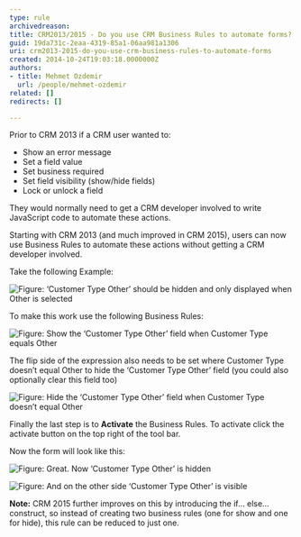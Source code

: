 ```yaml
---
type: rule
archivedreason: 
title: CRM2013/2015 - Do you use CRM Business Rules to automate forms?
guid: 19da731c-2eaa-4319-85a1-06aa981a1306
uri: crm2013-2015-do-you-use-crm-business-rules-to-automate-forms
created: 2014-10-24T19:03:18.0000000Z
authors:
- title: Mehmet Ozdemir
  url: /people/mehmet-ozdemir
related: []
redirects: []

---
```


Prior to CRM 2013 if a CRM user wanted to:

* Show an error message
* Set a field value
* Set business required
* Set field visibility (show/hide fields)
* Lock or unlock a field


They would normally need to get a CRM developer involved to write JavaScript code to automate these actions.

Starting with CRM 2013 (and much improved in CRM 2015), users can now use Business Rules to automate these actions without getting a CRM developer involved.

<!--endintro-->

Take the following Example:

![Figure: ‘Customer Type Other’ should be hidden and only displayed when Other is selected](crm-automated-forms-1.png)  

To make this work use the following Business Rules:

![Figure: Show the ‘Customer Type Other’ field when Customer Type equals Other](crm-automated-forms-2.png)  

The flip side of the expression also needs to be set where Customer Type doesn’t equal Other to hide the ‘Customer Type Other’ field (you could also optionally clear this field too)

![Figure: Hide the ‘Customer Type Other’ field when Customer Type doesn’t equal Other](crm-automated-forms-3.png)  

Finally the last step is to      **Activate** the Business Rules. To activate click the activate button on the top right of the tool bar.

Now the form will look like this:

![Figure: Great. Now ‘Customer Type Other’ is hidden](crm-automated-forms-4.png)  

![Figure: And on the other side ‘Customer Type Other’ is visible](crm-automated-forms-5.png)  

**Note:** CRM 2015 further improves on this by introducing the if… else… construct, so instead of creating two business rules (one for show and one for hide), this rule can be reduced to just one.
